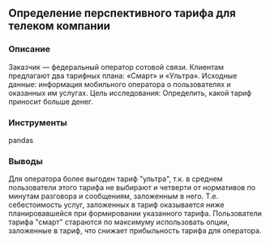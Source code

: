 ﻿## Определение перспективного тарифа для телеком компании 


### Описание

Заказчик — федеральный оператор сотовой связи. Клиентам предлагают два тарифных плана: «Смарт» и «Ультра». 
Исходные данные: информация мобильного оператора о пользователях и оказанных им услугах.
Цель исследования: Определить, какой тариф приносит больше денег.


### Инструменты

pandas


### Выводы

Для оператора более выгоден тариф "ультра", т.к. в среднем пользователи этого тарифа не выбирают и четверти от нормативов по минутам разговора и сообщениям, заложенным в него. 
Т.е. себестоимость услуг, заложенных в тариф оказывается ниже планировавшейся при формировании указанного тарифа. 
Пользователи тарифа "смарт" стараются по максимуму использовать опции, заложенные в тариф, что снижает прибыльность тарифа для оператора. 
